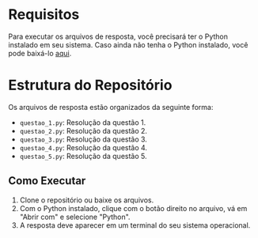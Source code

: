 # Requisitos

Para executar os arquivos de resposta, você precisará ter o Python instalado em seu sistema. Caso ainda não tenha o Python instalado, você pode baixá-lo [aqui](https://www.python.org/downloads/).

# Estrutura do Repositório

Os arquivos de resposta estão organizados da seguinte forma:

- `questao_1.py`: Resolução da questão 1.
- `questao_2.py`: Resolução da questão 2.
- `questao_3.py`: Resolução da questão 3.
- `questao_4.py`: Resolução da questão 4.
- `questao_5.py`: Resolução da questão 5.

## Como Executar

1. Clone o repositório ou baixe os arquivos.
2. Com o Python instalado, clique com o botão direito no arquivo, vá em "Abrir com" e selecione "Python".
3. A resposta deve aparecer em um terminal do seu sistema operacional.
